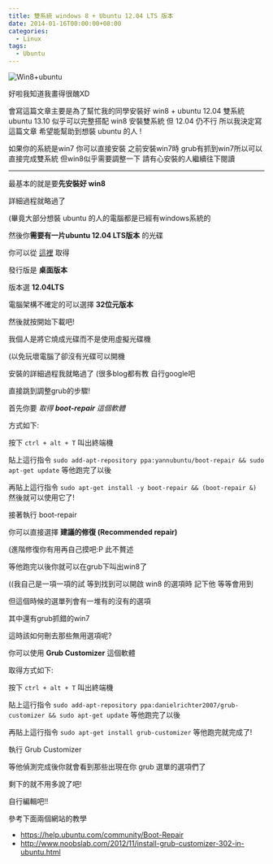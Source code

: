 ```yaml
---
title: 雙系統 windows 8 + Ubuntu 12.04 LTS 版本
date: 2014-01-16T00:00:00+08:00
categories:
  - Linux
tags:
  - Ubuntu
---
```


![Win8+ubuntu](https://farm3.staticflickr.com/2908/14020836235_daa6aab161.jpg)

好啦我知道我畫得很醜XD

會寫這篇文章主要是為了幫忙我的同學安裝好 win8 + ubuntu 12.04 雙系統
ubuntu 13.10 似乎可以完整搭配 win8 安裝雙系統
但 12.04 仍不行 所以我決定寫這篇文章 希望能幫助到想裝 ubuntu 的人 !

如果你的系統是win7 你可以直接安裝
之前安裝win7時 grub有抓到win7所以可以直接完成雙系統
但win8似乎需要調整一下 請有心安裝的人繼續往下閱讀

<hr />

最基本的就是要**先安裝好 win8**

詳細過程就略過了

(畢竟大部分想裝 ubuntu 的人的電腦都是已經有windows系統的

然後你**需要有一片ubuntu 12.04 LTS版本** 的光碟

你可以從 [這裡](http://www.ubuntu-tw.org/modules/tinyd0/) 取得

發行版是 **桌面版本**

版本選 **12.04LTS**

電腦架構不確定的可以選擇 **32位元版本**

然後就按開始下載吧!

我個人是將它燒成光碟而不是使用虛擬光碟機

(以免玩壞電腦了卻沒有光碟可以開機

安裝的詳細過程我就略過了 (很多blog都有教 自行google吧

直接跳到調整grub的步驟!

首先你要 *取得 **boot-repair** 這個軟體*

方式如下:

按下 `ctrl + alt + T` 叫出終端機

貼上這行指令
`sudo add-apt-repository ppa:yannubuntu/boot-repair && sudo apt-get update`
等他跑完了以後

再貼上這行指令
`sudo apt-get install -y boot-repair && (boot-repair &)`
然後就可以使用它了!

接著執行 boot-repair

你可以直接選擇 **建議的修復 (Recommended repair)**

(進階修復你有用再自己摸吧:P 此不贅述

等他跑完以後你就可以在grub下叫出win8了

((我自己是一項一項的試 等到找到可以開啟 win8 的選項時 記下他 等等會用到

但這個時候的選單列會有一堆有的沒有的選項

其中還有grub抓錯的win7

這時該如何刪去那些無用選項呢?

你可以使用 **Grub Customizer** 這個軟體

取得方式如下:

按下 `ctrl + alt + T` 叫出終端機

貼上這行指令
`sudo add-apt-repository ppa:danielrichter2007/grub-customizer && sudo apt-get update`
等他跑完了以後

再貼上這行指令
`sudo apt-get install grub-customizer`
等他跑完就完成了!


執行 Grub Customizer

等他偵測完成後你就會看到那些出現在你 grub 選單的選項們了

剩下的就不用多說了吧!

自行編輯吧!!


參考下面兩個網站的教學

- <https://help.ubuntu.com/community/Boot-Repair>
- <http://www.noobslab.com/2012/11/install-grub-customizer-302-in-ubuntu.html>
